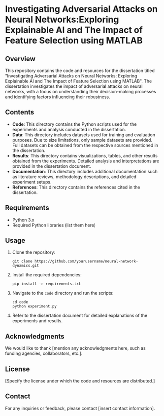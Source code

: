 
# Investigating Adversarial Attacks on Neural Networks:Exploring Explainable AI and The Impact of Feature Selection using MATLAB

## Overview
This repository contains the code and resources for the dissertation titled "Investigating Adversarial Attacks on Neural Networks:
Exploring Explainable AI and The Impact of Feature Selection using MATLAB". The dissertation investigates the impact of adversarial attacks on neural networks, with a focus on understanding their decision-making processes and identifying factors influencing their robustness.

## Contents
- **Code**: This directory contains the Python scripts used for the experiments and analysis conducted in the dissertation.
- **Data**: This directory includes datasets used for training and evaluation purposes. Due to size limitations, only sample datasets are provided. Full datasets can be obtained from the respective sources mentioned in the dissertation.
- **Results**: This directory contains visualizations, tables, and other results obtained from the experiments. Detailed analysis and interpretations are provided in the dissertation document.
- **Documentation**: This directory includes additional documentation such as literature reviews, methodology descriptions, and detailed experiment setups.
- **References**: This directory contains the references cited in the dissertation.

## Requirements
- Python 3.x
- Required Python libraries (list them here)

## Usage
1. Clone the repository:
   ```
   git clone https://github.com/yourusername/neural-network-dynamics.git
   ```
2. Install the required dependencies:
   ```
   pip install -r requirements.txt
   ```
3. Navigate to the `code` directory and run the scripts:
   ```
   cd code
   python experiment.py
   ```
4. Refer to the dissertation document for detailed explanations of the experiments and results.

## Acknowledgments
We would like to thank [mention any acknowledgments here, such as funding agencies, collaborators, etc.].

## License
[Specify the license under which the code and resources are distributed.]

## Contact
For any inquiries or feedback, please contact [insert contact information].


